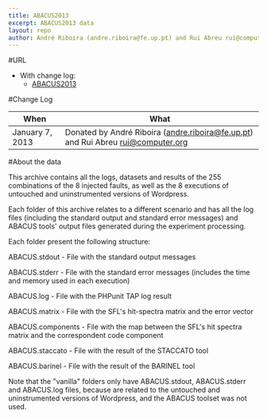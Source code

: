 ```yaml
---
title: ABACUS2013
excerpt: ABACUS2013 data
layout: repo
author: André Riboira (andre.riboira@fe.up.pt) and Rui Abreu rui@computer.org
---
```



#URL

  * With change log:
    * [ABACUS2013](https://terapromise.csc.ncsu.edu:8443/svn/repo/dump/ABACUS2013/ABACUS2013)
    

#Change Log

When | What---- | ----
January 7, 2013 | Donated by André Riboira (andre.riboira@fe.up.pt) and Rui Abreu rui@computer.org

#About the data

This archive contains all the logs, datasets and results of the 255 combinations 
of the 8 injected faults, as well as the 8 executions of untouched and 
uninstrumented versions of Wordpress.

Each folder of this archive relates to a different scenario and has all the log 
files (including the standard output and standard error messages) and ABACUS 
tools' output files generated during the experiment processing.

Each folder present the following structure:

ABACUS.stdout     - File with the standard output messages

ABACUS.stderr     - File with the standard error messages (includes the time and memory used in each execution)

ABACUS.log        - File with the PHPunit TAP log result

ABACUS.matrix     - File with the SFL's hit-spectra matrix and the error vector

ABACUS.components - File with the map between the SFL's hit spectra matrix and the correspondent code component

ABACUS.staccato   - File with the result of the STACCATO tool

ABACUS.barinel    - File with the result of the BARINEL tool

Note that the "vanilla" folders only have ABACUS.stdout, ABACUS.stderr and 
ABACUS.log files, because are related to the untouched and uninstrumented 
versions of Wordpress, and the ABACUS toolset was not used.
